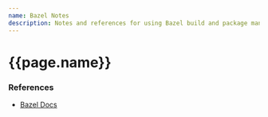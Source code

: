 ```yaml
---
name: Bazel Notes
description: Notes and references for using Bazel build and package manager.
---
```

<h1>{{page.name}}</h1>

<h3>References</h3>

- [Bazel Docs](https://bazel.build/docs)


